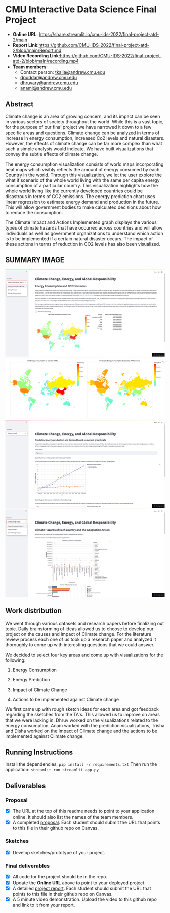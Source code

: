 # CMU Interactive Data Science Final Project

* **Online URL**: https://share.streamlit.io/cmu-ids-2022/final-project-atd-2/main
* **Report Link**:https://github.com/CMU-IDS-2022/final-project-atd-2/blob/main/Report.md
* **Video Recording Link**:https://github.com/CMU-IDS-2022/final-project-atd-2/blob/main/recording.mp4
* **Team members**:
  * Contact person: tkalia@andrew.cmu.edu 
  * dpoddar@andrew.cmu.edu 
  * dhruvary@andrew.cmu.edu 
  * anami@andrew.cmu.edu 
  
## Abstract
Climate change is an area of growing concern, and its impact can be seen in various sectors of society throughout the world. While this is a vast topic, for the purpose of our final project we have narrowed it down to a few specific areas and questions. Climate change can be analyzed in terms of increase in energy consumption, increased Co2 levels and natural disasters. However, the effects of climate change can be far more complex than what such a simple analysis would indicate. We have built visualizations that convey the subtle effects of climate change.

The energy consumption visualization consists of world maps incorporating heat maps which visibly reflects the amount of energy consumed by each Country in the world. Through this visualization, we let the user explore the what if scenario of the whole world living with the same per capita energy consumption of a particular country. This visualization highlights how the whole world living like the currently developed countries could be disastrous in terms of CO2 emissions.
The energy prediction chart uses linear regression to estimate energy demand and production in the future. This will allow government bodies to make calculated decisions about how to reduce the consumption.

The Climate Impact and Actions Implemented graph displays the various types of climate hazards that have occurred across countries and will allow individuals as well as government organizations to understand which action is to be implemented if a certain natural disaster occurs. The impact of these actions in terms of reduction in CO2 levels has also been visualized.

## SUMMARY IMAGE

![](img/Summary1.png)
![](img/Summary4.png)
![](img/Summary3.png)
![](img/Summary2.png)


## Work distribution

We went through various datasets and research papers before finalizing out topic. Daily brainstorming of ideas allowed us to choose to develop our project on the causes and impact of Climate change. For the literature review process each one of us took up a research paper and analyzed it thoroughly to come up with interesting questions that we could answer.

We decided to select four key areas and come up with visualizations for the following:

1)  Energy Consumption

2)  Energy Prediction

3)  Impact of Climate Change

4)  Actions to be implemented against Climate change

We first came up with rough sketch ideas for each area and got feedback regarding the sketches from the TA's. This allowed us to improve on areas that we were lacking in.
Dhruv worked on the visualizations related to the energy consumption, Anam worked with the prediction visualizations, Trisha and Disha worked on the Impact of Climate change and the actions to be implemented against Climate change.

## Running Instructions
Install the dependencies:
`pip install -r requirements.txt`
Then run the application:
`streamlit run streamlit_app.py`

## Deliverables

### Proposal

- [X] The URL at the top of this readme needs to point to your application online. It should also list the names of the team members.
- [X] A completed [proposal](Proposal.md). Each student should submit the URL that points to this file in their github repo on Canvas.

### Sketches

- [X] Develop sketches/prototype of your project.

### Final deliverables

- [X] All code for the project should be in the repo.
- [X] Update the **Online URL** above to point to your deployed project.
- [X] A detailed [project report](Report.md).  Each student should submit the URL that points to this file in their github repo on Canvas.
- [X] A 5 minute video demonstration.  Upload the video to this github repo and link to it from your report.
